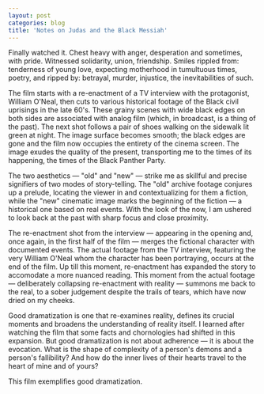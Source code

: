 ```yaml
---
layout: post
categories: blog
title: 'Notes on Judas and the Black Messiah'
---
```


Finally watched it. Chest heavy with anger, desperation and sometimes, with pride. Witnessed solidarity, union, friendship. Smiles rippled from: tenderness of young love, expecting motherhood in tumultuous times, poetry, and ripped by: betrayal, murder, injustice, the inevitabilities of such.

The film starts with a re-enactment of a TV interview with the protagonist, William O'Neal, then cuts to various historical footage of the Black civil uprisings in the late 60's. These grainy scenes with wide black edges on both sides are associated with analog film (which, in broadcast, is a thing of the past). The next shot follows a pair of shoes walking on the sidewalk lit green at night. The image surface becomes smooth; the black edges are gone and the film now occupies the entirety of the cinema screen. The image exudes the quality of the present, transporting me to the times of its happening, the times of the Black Panther Party.

The two aesthetics — "old" and "new" — strike me as skillful and precise signifiers of two modes of story-telling. The "old" archive footage conjures up a prelude, locating the viewer in and contextualizing for them a fiction, while the "new" cinematic image marks the beginning of the fiction — a historical one based on real events. With the look of the now, I am ushered to look back at the past with sharp focus and close proximity.

The re-enactment shot from the interview — appearing in the opening and, once again, in the first half of the film — merges the fictional character with documented events. The actual footage from the TV interview, featuring the very William O'Neal whom the character has been portraying, occurs at the end of the film. Up till this moment, re-enactment has expanded the story to accomodate a more nuanced reading. This moment from the actual footage — deliberately collapsing re-enactment with reality — summons me back to the real, to a sober judgement despite the trails of tears, which have now dried on my cheeks.

Good dramatization is one that re-examines reality, defines its crucial moments and broadens the understanding of reality itself. I learned after watching the film that some facts and chornologies had shifted in this expansion. But good dramatization is not about adherence — it is about the evocation. What is the shape of complexity of a person's demons and a person's fallibility? And how do the inner lives of their hearts travel to the heart of mine and of yours?

This film exemplifies good dramatization.